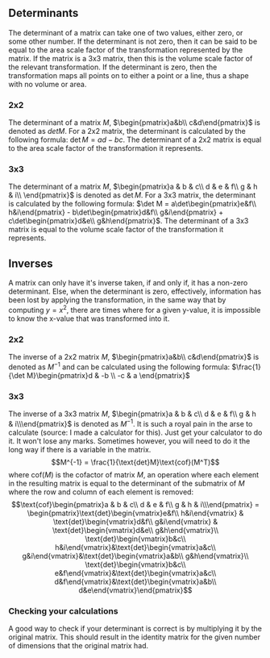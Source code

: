 ## Determinants
The determinant of a matrix can take one of two values, either zero, or some other number. If the determinant is not zero, then it can be said to be equal to the area scale factor of the transformation represented by the matrix. If the matrix is a 3x3 matrix, then this is the volume scale factor of the relevant transformation. If the determinant is zero, then the transformation maps all points on to either a point or a line, thus a shape with no volume or area. 

### 2x2
The determinant of a matrix $M$, $\begin{pmatrix}a&b\\ c&d\end{pmatrix}$ is denoted as $det M$. For a 2x2 matrix, the determinant is calculated by the following formula: $\det M = ad-bc$. The determinant of a 2x2 matrix is equal to the area scale factor of the transformation it represents.

### 3x3
The determinant of a matrix $M$, 
$\begin{pmatrix}a & b & c\\ d & e & f\\ g & h & i\\ \end{pmatrix}$ is denoted as $\det M$. For a 3x3 matrix, the determinant is calculated by the following formula: $\det M = a\det\begin{pmatrix}e&f\\ h&i\end{pmatrix} - b\det\begin{pmatrix}d&f\\ g&i\end{pmatrix} + c\det\begin{pmatrix}d&e\\ g&h\end{pmatrix}$. The determinant of a 3x3 matrix is equal to the volume scale factor of the transformation it represents.

## Inverses
A matrix can only have it's inverse taken, if and only if, it has a non-zero determinant. Else, when the determinant is zero, effectively, information has been lost by applying the transformation, in the same way that by computing $y = x^2$, there are times where for a given y-value, it is impossible to know the x-value that was transformed into it.

### 2x2
The inverse of a 2x2 matrix $M$, $\begin{pmatrix}a&b\\ c&d\end{pmatrix}$ is denoted as $M^{-1}$ and can be calculated using the following formula: $\frac{1}{\det M}\begin{pmatrix}d & -b \\ -c & a \end{pmatrix}$

### 3x3
The inverse of a 3x3 matrix $M$, 
$\begin{pmatrix}a & b & c\\ d & e & f\\ g & h & i\\\end{pmatrix}$ is denoted as $M^{-1}$. It is such a royal pain in the arse to calculate (source: I made a calculator for this). Just get your calculator to do it. It won't lose any marks. Sometimes however, you will need to do it the long way if there is a variable in the matrix.
$$M^{-1} = \frac{1}{\text{det}M}\text{cof}(M^T)$$
where $\text{cof}(M)$ is the cofactor of matrix $M$, an operation where each element in the resulting matrix is equal to the determinant of the submatrix of $M$ where the row and column of each element is removed:
$$\text{cof}\begin{pmatrix}a & b & c\\ d & e & f\\ g & h & i\\\end{pmatrix} = \begin{pmatrix}\text{det}\begin{vmatrix}e&f\\ h&i\end{vmatrix} & \text{det}\begin{vmatrix}d&f\\ g&i\end{vmatrix} & \text{det}\begin{vmatrix}d&e\\ g&h\end{vmatrix}\\ \text{det}\begin{vmatrix}b&c\\ h&i\end{vmatrix}&\text{det}\begin{vmatrix}a&c\\ g&i\end{vmatrix}&\text{det}\begin{vmatrix}a&b\\ g&h\end{vmatrix}\\ \text{det}\begin{vmatrix}b&c\\ e&f\end{vmatrix}&\text{det}\begin{vmatrix}a&c\\ d&f\end{vmatrix}&\text{det}\begin{vmatrix}a&b\\ d&e\end{vmatrix}\end{pmatrix}$$
### Checking your calculations
A good way to check if your determinant is correct is by multiplying it by the original matrix. This should result in the identity matrix for the given number of dimensions that the original matrix had.